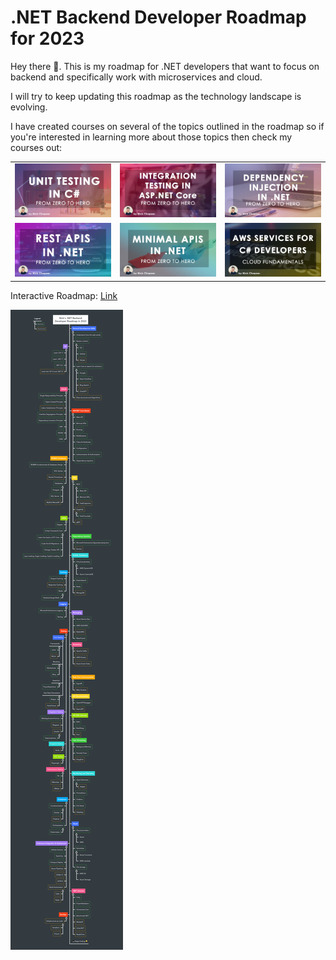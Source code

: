 # .NET Backend Developer Roadmap for 2023

Hey there 👋. This is my roadmap for .NET developers that want to focus on backend and specifically work with microservices and cloud.

I will try to keep updating this roadmap as the technology landscape is evolving.

I have created courses on several of the topics outlined in the roadmap so if you're interested in learning more about those topics then check my courses out:

|   |   |   |
| - | - | - |
| [<img src="assets/unittesting.jpg"  width="350">](https://dometrain.com/course/from-zero-to-hero-unit-testing-in-c) | [<img src="assets/integrationtesting.jpg"  width="350">](https://dometrain.com/course/from-zero-to-hero-integration-testing-in-asp-net-core) | [<img src="assets/dependencyinjection.jpg"  width="350">](https://dometrain.com/course/from-zero-to-hero-dependency-injection-in-net) |
| [<img src="assets/restapis.jpg"  width="350">](https://dometrain.com/course/from-zero-to-hero-rest-apis-in-asp-net-core) | [<img src="assets/minimalapis.jpg"  width="350">](https://dometrain.com/course/from-zero-to-hero-minimal-apis-in-net-with-c) | [<img src="assets/aws.jpg"  width="350">](https://dometrain.com/course/cloud-fundamentals-aws-services-for-c-developers) |

Interactive Roadmap: [Link](https://mm.tt/map/2627837340?t=CjSlrIg9TU)

![](roadmap-dark-compact-2023.png)
